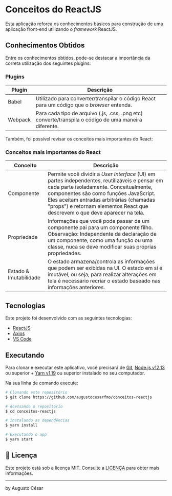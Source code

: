 # Conceitos do ReactJS

Esta aplicação reforça os conhecimentos básicos para construção de uma aplicação front-end utilizando o _framework_ ReactJS.

## Conhecimentos Obtidos
Entre os conhecimentos obtidos, pode-se destacar a importância da correta utilização dos seguintes plugins:

### Plugins
| Plugin  | Descrição                                                                                             |
| ------- | ----------------------------------------------------------------------------------------------------- |
| Babel   | Utilizado para converter/transpilar o código React para um código que o _browser_ entenda.     |
| Webpack | Para cada tipo de arquivo (.js, .css, .png etc) converte/transpila o código de uma maneira diferente. |

Também, foi possível revisar os conceitos mais importantes do React:

### Conceitos mais importantes do React
| Conceito               | Descrição                                                                                                                                                                                                                                                                                                     |
| ---------------------- | ------------------------------------------------------------------------------------------------------------------------------------------------------------------------------------------------------------------------------------------------------------------------------------------------------------- |
| Componente             | Permite você dividir a _User Interface_ (UI) em partes independentes, reutilizáveis e pensar em cada parte isoladamente. Conceitualmente, componentes são como funções JavaScript. Eles aceitam entradas arbitrárias (chamadas "props") e retornam elementos React que descrevem o que deve aparecer na tela. |
| Propriedade            | Informações que você pode passar de um componente pai para um componente filho. Observação: Independente da declaração de um componente, como uma função ou uma classe, nuca se deve modificar suas próprias propriedades.                                                                                    |
| Estado & Imutabilidade | O estado armazena/controla as informações que podem ser exibidas na UI. O estado em si é imutável, ou seja, para realizar alterações em tela é necessário recriar o estado baseado nas informações anteriores.                                                                                                |

## Tecnologias

Este projeto foi desenvolvido com as seguintes tecnologias:

- [ReactJS](https://reactjs.org)
- [Axios](https://github.com/axios/axios)
- [VS Code][vc]

## Executando

Para clonar e executar este aplicativo, você precisará de [Git](https://git-scm.com), [Node.js v12.13][nodejs] ou superior + [Yarn v1.19][yarn] ou superior instalado no seu computador.

Na sua linha de comando execute:

```bash
# Clonando este repositório
$ git clone https://github.com/augustocesarfmo/conceitos-reactjs

# Acessando o repositório
$ cd conceitos-reactjs

# Instalando as dependências
$ yarn install

# Executando o app
$ yarn start
```

## 📝 Licença

Este projeto está sob a licença MIT. Consulte a [LICENÇA](https://github.com/fradeneto/devradar-mobile/blob/master/LICENSE) para obter mais informações.

---

by Augusto César

[nodejs]: https://nodejs.org/
[yarn]: https://yarnpkg.com/
[vc]: https://code.visualstudio.com/

